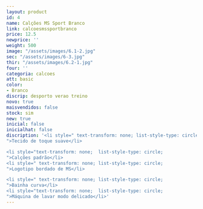 ```yaml
---
layout: product
id: 4
name: Calções MS Sport Branco
link: calcoesmssportbranco
price: 12.5
newprice: ''
weight: 500
image: "/assets/images/6.1-2.jpg"
sec: "/assets/images/6-3.jpg"
thir: "/assets/images/6.2-1.jpg"
four: ''
categoria: calcoes
att: basic
color:
- Branco
discrip: desporto verao treino
novo: true
maisvendidos: false
stock: sim
new: true
inicial: false
inicialhat: false
discription: '<li style=" text-transform: none; list-style-type: circle;
">Tecido de toque suave</li>

<li style="text-transform: none;  list-style-type: circle;
">Calções padrão</li>
<li style=" text-transform: none; list-style-type: circle;
">Logotipo bordado de MS</li>

<li style=" text-transform: none; list-style-type: circle;
">Bainha curva</li>
<li style="text-transform: none;  list-style-type: circle;
">Máquina de lavar modo delicado</li>'
---
```

